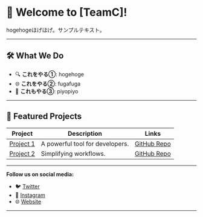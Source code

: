 # 🌟 Welcome to [TeamC]!

hogehogeほげほげ。サンプルテキスト。

---

## 🛠️ What We Do

- 🔍 **これをやる①**: hogehoge
- 🌐 **これをやる②**: fugafuga
- 📱 **これもやる③**: piyopiyo

---

## 🚀 Featured Projects

| Project | Description | Links |
|---------|-------------|-------|
| [Project 1](https://github.com/organization/project1) | A powerful tool for developers. | [GitHub Repo](https://github.com/organization/project1) |
| [Project 2](https://github.com/organization/project2) | Simplifying workflows. | [GitHub Repo](https://github.com/organization/project2) |

---

**Follow us on social media:**
- 🐦 [Twitter](https://twitter.com/example)
- 📸 [Instagram](https://instagram.com/example)
- 🌐 [Website](https://example.com)

---
